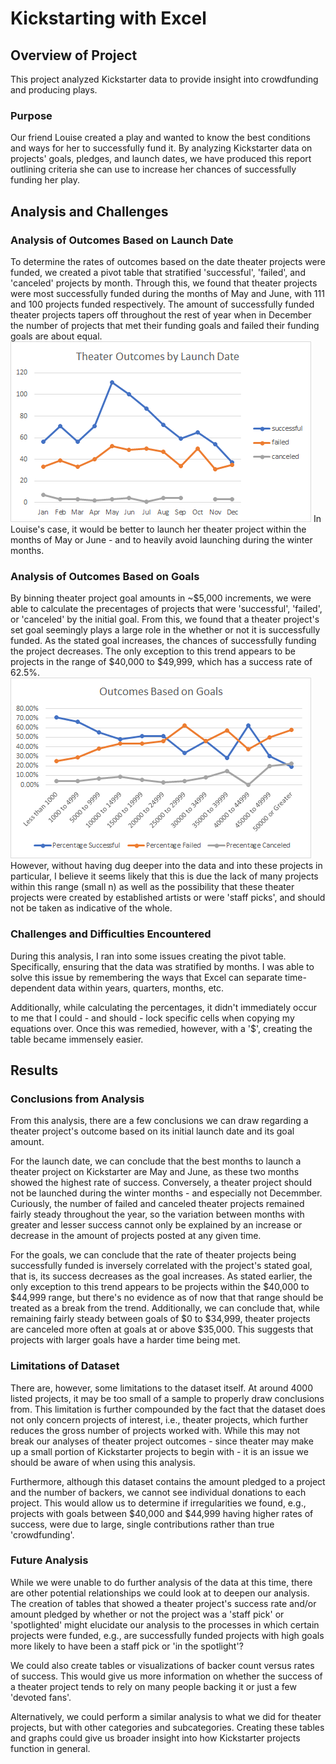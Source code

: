 # Kickstarting with Excel

## Overview of Project
This project analyzed Kickstarter data to provide insight into crowdfunding and producing plays.

### Purpose
Our friend Louise created a play and wanted to know the best conditions and ways for her to successfully fund it. By analyzing Kickstarter data on projects' goals, pledges, and launch dates, we have produced this report outlining criteria she can use to increase her chances of successfully funding her play.

## Analysis and Challenges

### Analysis of Outcomes Based on Launch Date
To determine the rates of outcomes based on the date theater projects were funded, we created a pivot table that stratified 'successful', 'failed', and 'canceled' projects by month. 
Through this, we found that theater projects were most successfully funded during the months of May and June, with 111 and 100 projects funded respectively. The amount of successfully funded theater projects tapers off throughout the rest of year when in December the number of projects that met their funding goals and failed their funding goals are about equal. ![Theater Outcomes by Launch Date](https://github.com/bromul/kickstarter-analysis/blob/main/Resources/Theater_Outcomes_vs_Launch.png)
In Louise's case, it would be better to launch her theater project within the months of May or June - and to heavily avoid launching during the winter months. 

### Analysis of Outcomes Based on Goals
By binning theater project goal amounts in ~$5,000 increments, we were able to calculate the precentages of projects that were 'successful', 'failed', or 'canceled' by the initial goal. 
From this, we found that a theater project's set goal seemingly plays a large role in the whether or not it is successfully funded. As the stated goal increases, the chances of successfully funding the project decreases. The only exception to this trend appears to be projects in the range of $40,000 to $49,999, which has a success rate of 62.5%. ![Outcomes Based on Goals](https://github.com/bromul/kickstarter-analysis/blob/main/Resources/Outcomes_vs_Goals.png)
However, without having dug deeper into the data and into these projects in particular, I believe it seems likely that this is due the lack of many projects within this range (small n) as well as the possibility that these theater projects were created by established artists or were 'staff picks', and should not be taken as indicative of the whole. 

### Challenges and Difficulties Encountered
During this analysis, I ran into some issues creating the pivot table. Specifically, ensuring that the data was stratified by months. I was able to solve this issue by remembering the ways that Excel can separate time-dependent data within years, quarters, months, etc. 

Additionally, while calculating the percentages, it didn't immediately occur to me that I could - and should - lock specific cells when copying my equations over. Once this was remedied, however, with a '$', creating the table became immensely easier.

## Results

### Conclusions from Analysis
From this analysis, there are a few conclusions we can draw regarding a theater project's outcome based on its initial launch date and its goal amount.

For the launch date, we can conclude that the best months to launch a theater project on Kickstarter are May and June, as these two months showed the highest rate of success. Conversely, a theater project should not be launched during the winter months - and especially not Decemmber. Curiously, the number of failed and canceled theater projects remained fairly steady throughout the year, so the variation between months with greater and lesser success cannot only be explained by an increase or decrease in the amount of projects posted at any given time.

For the goals, we can conclude that the rate of theater projects being successfully funded is inversely correlated with the project's stated goal, that is, its success decreases as the goal increases. As stated earlier, the only exception to this trend appears to be projects within the $40,000 to $44,999 range, but there's no evidence as of now that that range should be treated as a break from the trend. Additionally, we can conclude that, while remaining fairly steady between goals of $0 to $34,999, theater projects are canceled more often at goals at or above $35,000. This suggests that projects with larger goals have a harder time being met.

### Limitations of Dataset
There are, however, some limitations to the dataset itself. At around 4000 listed projects, it may be too small of a sample to properly draw conclusions from. This limitation is further compounded by the fact that the dataset does not only concern projects of interest, i.e., theater projects, which further reduces the gross number of projects worked with. While this may not break our analyses of theater project outcomes - since theater may make up a small portion of Kickstarter projects to begin with - it is an issue we should be aware of when using this analysis. 

Furthermore, although this dataset contains the amount pledged to a project and the number of backers, we cannot see individual donations to each project. This would allow us to determine if irregularities we found, e.g., projects with goals between $40,000 and $44,999 having higher rates of success, were due to large, single contributions rather than true 'crowdfunding'. 

### Future Analysis
While we were unable to do further analysis of the data at this time, there are other potential relationships we could look at to deepen our analysis. The creation of tables that showed a theater project's success rate and/or amount pledged by whether or not the project was a 'staff pick' or 'spotlighted' might elucidate our analysis to the processes in which certain projects were funded, e.g., are successfully funded projects with high goals more likely to have been a staff pick or 'in the spotlight'?

We could also create tables or visualizations of backer count versus rates of success. This would give us more information on whether the success of a theater project tends to rely on many people backing it or just a few 'devoted fans'. 

Alternatively, we could perform a similar analysis to what we did for theater projects, but with other categories and subcategories. Creating these tables and graphs could give us broader insight into how Kickstarter projects function in general. 


